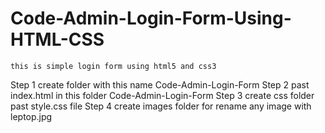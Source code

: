 # Code-Admin-Login-Form-Using-HTML-CSS

    this is simple login form using html5 and css3

Step 1 create  folder with this name Code-Admin-Login-Form 
Step 2 past index.html in this folder Code-Admin-Login-Form 
Step 3 create css folder past style.css file
Step 4 create images folder for rename any image with leptop.jpg

